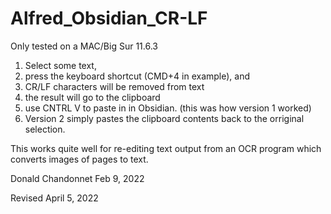 # Alfred_Obsidian_CR-LF

Only tested on a MAC/Big Sur 11.6.3

1. Select some text, 
2. press the keyboard shortcut (CMD+4 in example), and 
3. CR/LF characters will be removed from text
4. the result will go to the clipboard
5. use CNTRL V to paste in in Obsidian. (this was how version 1 worked)
6. Version 2 simply pastes the clipboard contents back to the orriginal selection.

This works quite well for re-editing text output from an OCR program which
converts images of pages to text. 


Donald Chandonnet
Feb 9, 2022

Revised April 5, 2022
